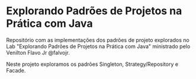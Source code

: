 # Explorando Padrões de Projetos na Prática com Java

Repositório com as implementações dos padrões de projeto explorados no Lab "Explorando Padrões de Projetos na Prática com Java" ministrado pelo Venilton Flavo Jr @falvojr. 

Neste projeto exploramos os padrões Singleton, Strategy/Repository e Facade.

